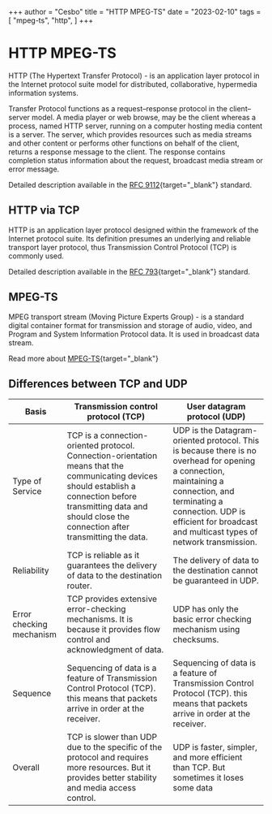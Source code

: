 +++
author = "Cesbo"
title = "HTTP MPEG-TS"
date = "2023-02-10"
tags = [
    "mpeg-ts",
    "http",
]
+++
# HTTP MPEG-TS

HTTP (The Hypertext Transfer Protocol) - is an application layer protocol in the Internet protocol suite model for distributed, collaborative, hypermedia information systems.

Transfer Protocol functions as a request–response protocol in the client–server model. A media player or web browse, may be the client whereas a process, named HTTP server, running on a computer hosting media content is a server. The server, which provides resources such as media streams and other content or performs other functions on behalf of the client, returns a response message to the client. The response contains completion status information about the request, broadcast media stream or error message.

Detailed description available in the [RFC 9112](https://datatracker.ietf.org/doc/html/rfc9112){target="_blank"} standard.

## HTTP via TCP

HTTP is an application layer protocol designed within the framework of the Internet protocol suite. Its definition presumes an underlying and reliable transport layer protocol, thus Transmission Control Protocol (TCP) is commonly used.

Detailed description available in the [RFC 793](https://datatracker.ietf.org/doc/html/rfc793){target="_blank"} standard.

## MPEG-TS

MPEG transport stream (Moving Picture Experts Group) - is a standard digital container format for transmission and storage of audio, video, and Program and System Information Protocol data. It is used in broadcast data stream.

Read more about [MPEG-TS](/en/book/transport/mpegts/){target="_blank"}

## Differences between TCP and UDP

| Basis | Transmission control protocol (TCP) | User datagram protocol (UDP) |
|-------|----------|---------|
| Type of Service     | TCP is a connection-oriented protocol. Connection-orientation means that the communicating devices should establish a connection before transmitting data and should close the connection after transmitting the data.     | UDP is the Datagram-oriented protocol. This is because there is no overhead for opening a connection, maintaining a connection, and terminating a connection. UDP is efficient for broadcast and multicast types of network transmission.     |
| Reliability     | TCP is reliable as it guarantees the delivery of data to the destination router.      | The delivery of data to the destination cannot be guaranteed in UDP.      |
| Error checking mechanism     | TCP provides extensive error-checking mechanisms. It is because it provides flow control and acknowledgment of data.   | UDP has only the basic error checking mechanism using checksums.      |
| Sequence     | Sequencing of data is a feature of Transmission Control Protocol (TCP). this means that packets arrive in order at the receiver.   | Sequencing of data is a feature of Transmission Control Protocol (TCP). this means that packets arrive in order at the receiver.      |
| Overall     | TCP is slower than UDP due to the specific of the protocol and requires more resources. But it provides better stability and media access control.   | UDP is faster, simpler, and more efficient than TCP. But sometimes it loses some data     |

